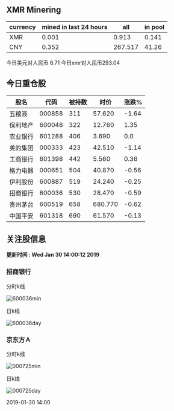 ## XMR Minering

|currency|mined in last 24 hours|all|in pool|
|---|---|---|---|
|XMR|0.001|0.913|0.141|
|CNY|0.352|267.517|41.26|

今日美元对人民币 6.71	今日xmr对人民币293.04


## 今日重仓股 

|股名|代码|被持数|时价|涨跌%|
|---|---|---|---|---|
|五粮液|000858|311|57.620|-1.64|
|保利地产|600048|322|12.760|1.35|
|农业银行|601288|406|3.690|0.0|
|美的集团|000333|423|42.510|-1.14|
|工商银行|601398|442|5.560|0.36|
|格力电器|000651|504|40.870|-0.56|
|伊利股份|600887|519|24.240|-0.25|
|招商银行|600036|530|28.470|-0.59|
|贵州茅台|600519|658|680.770|-0.62|
|中国平安|601318|690|61.570|-0.13|

## 关注股信息
**更新时间 : Wed Jan 30 14:00:12 2019**
### 招商银行 
分时k线

![600036min](http://image.sinajs.cn/newchart/min/n/sh600036.gif)

日k线

![600036day](http://image.sinajs.cn/newchart/daily/n/sh600036.gif)

### 京东方Ａ 
分时k线

![000725min](http://image.sinajs.cn/newchart/min/n/sz000725.gif)

日k线

![000725day](http://image.sinajs.cn/newchart/daily/n/sz000725.gif)

2019-01-30 14:00